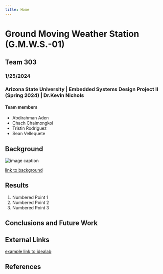 ```yaml
---
title: Home
---
```


# Ground Moving Weather Station (G.M.W.S.-01) 
## Team 303 

### 1/25/2024
### Arizona State University | Embedded Systems Design Project II (Spring 2024) | Dr.Kevin Nichols

#### Team members 
* Abdirahman Aden
* Chach Chaimongkol
* Tristin Rodriguez
* Sean Vellequete

## Background

![image caption](https://idealab.asu.edu/assets/images/research/jumper1.png)

[link to background](/background)

## Results

1. Numbered Point 1
1. Numbered Point 2
1. Numbered Point 3

## Conclusions and Future Work

## External Links

[example link to idealab](https://idealab.asu.edu)


## References
